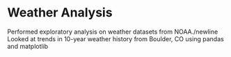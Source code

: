 # Weather Analysis
Performed exploratory analysis on weather datasets from NOAA./newline
Looked at trends in 10-year weather history from Boulder, CO using pandas and matplotlib
